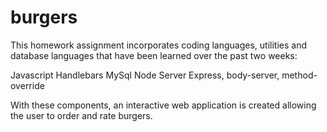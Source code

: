 # burgers

This homework assignment incorporates coding languages, utilities and database languages that have been learned over the past two weeks:

Javascript
Handlebars
MySql
Node
Server
Express, body-server, method-override

With these components, an interactive web application is created allowing the user to order and rate burgers.

